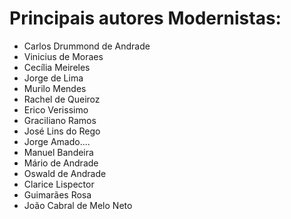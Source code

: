 # Principais autores Modernistas:
- Carlos Drummond de Andrade
- Vinicius de Moraes 
- Cecília Meireles
- Jorge de Lima 
- Murilo Mendes
- Rachel de Queiroz
- Erico Verissimo
- Graciliano Ramos
- José Lins do Rego
- Jorge Amado....
- Manuel Bandeira
- Mário de Andrade 
- Oswald de Andrade
- Clarice Lispector 
- Guimarães Rosa
- João Cabral de Melo Neto 